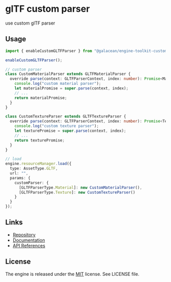 # glTF custom parser

use custom glTF parser

## Usage

```ts
import { enableCustomGLTFParser } from "@galacean/engine-toolkit-custom-gltf-parser";

enableCustomGLTFParser();

// custom parser
class CustomMaterialParser extends GLTFMaterialParser {
  override parse(context: GLTFParserContext, index: number): Promise<Material> {
    console.log("custom material parser");
    let materialPromise = super.parse(context, index);
    // ...
    return materialPromise;
  }
}

class CustomTextureParser extends GLTFTextureParser {
  override parse(context: GLTFParserContext, index: number): Promise<Texture> {
    console.log("custom texture parser");
    let texturePromise = super.parse(context, index);
    // ...
    return texturePromise;
  }
}

// load
engine.resourceManager.load({
  type: AssetType.GLTF,
  url: "",
  params: {
    customParser: {
      [GLTFParserType.Material]: new CustomMaterialParser(),
      [GLTFParserType.Texture]: new CustomTextureParser()
    }
  }
});
```

## Links

- [Repository](https://github.com/galacean/engine-toolkit)
- [Documentation](https://oasisengine.cn/#/docs/latest/cn/install)
- [API References](https://oasisengine.cn/#/api/latest/core)

## License

The engine is released under the [MIT](https://opensource.org/licenses/MIT) license. See LICENSE file.

